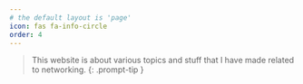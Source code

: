 ```yaml
---
# the default layout is 'page'
icon: fas fa-info-circle
order: 4
---
```


> This website is about various topics and stuff that I have made related to networking.
{: .prompt-tip }
